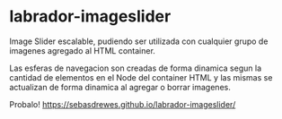 # labrador-imageslider

Image Slider escalable, pudiendo ser utilizada con cualquier grupo de imagenes agregado al HTML container.

Las esferas de navegacion son creadas de forma dinamica segun la cantidad de elementos en el Node del container HTML y
las mismas se actualizan de forma dinamica al agregar o borrar imagenes.

Probalo! https://sebasdrewes.github.io/labrador-imageslider/
